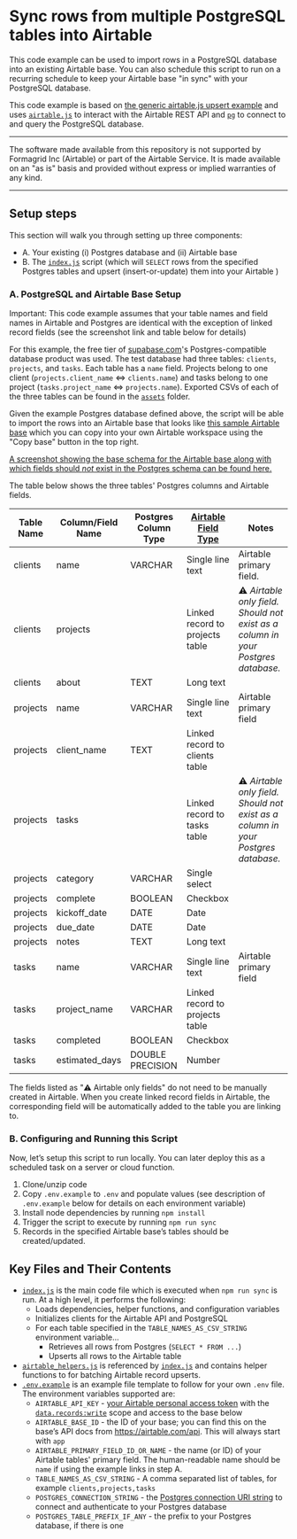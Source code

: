 # Sync rows from multiple PostgreSQL tables into Airtable

This code example can be used to import rows in a PostgreSQL database into an
existing Airtable base. You can also schedule this script to run on a recurring
schedule to keep your Airtable base "in sync" with your PostgreSQL database.

This code example is based on
[the generic airtable.js upsert example](.../../../../../javascript/using_airtable.js/)
and uses [`airtable.js`](https://github.com/airtable/airtable.js) to interact
with the Airtable REST API and [`pg`](https://node-postgres.com/) to connect to
and query the PostgreSQL database.

---

The software made available from this repository is not supported by Formagrid
Inc (Airtable) or part of the Airtable Service. It is made available on an "as
is" basis and provided without express or implied warranties of any kind.

---

## Setup steps

This section will walk you through setting up three components:

- A. Your existing (i) Postgres database and (ii) Airtable base
- B. The [`index.js`](./index.js) script (which will `SELECT` rows from the
  specified Postgres tables and upsert (insert-or-update) them into your
  Airtable )

### A. PostgreSQL and Airtable Base Setup

Important: This code example assumes that your table names and field names in
Airtable and Postgres are identical with the exception of linked record fields
(see the screenshot link and table below for details)

For this example, the free tier of [supabase.com](https://supabase.com/)'s
Postgres-compatible database product was used. The test database had three
tables: `clients`, `projects`, and `tasks`. Each table has a `name` field.
Projects belong to one client (`projects.client_name` <=> `clients.name`) and
tasks belong to one project (`tasks.project_name` <=> `projects.name`). Exported
CSVs of each of the three tables can be found in the [`assets`](assets/) folder.

Given the example Postgres database defined above, the script will be able to
import the rows into an Airtable base that looks like
[this sample Airtable base](https://airtable.com/shr5pcwXTVGYMWNNq) which you
can copy into your own Airtable workspace using the "Copy base" button in the
top right.

[A screenshot showing the base schema for the Airtable base along with which fields should _not_ exist in the Postgres schema can be found here.](./assets/airtable_base_schema.png)

The table below shows the three tables' Postgres columns and Airtable fields.

| **Table Name** | **Column/Field Name** | **Postgres Column Type** | [**Airtable Field Type**](https://support.airtable.com/hc/en-us/articles/360055885353-Field-types-overview) | **Notes**                                                                        |
| -------------- | --------------------- | ------------------------ | ----------------------------------------------------------------------------------------------------------- | -------------------------------------------------------------------------------- |
| clients        | name                  | VARCHAR                  | Single line text                                                                                            | Airtable primary field.                                                          |
| clients        | projects              |                          | Linked record to projects table                                                                             | ⚠️ _Airtable only field. Should not exist as a column in your Postgres database._ |
| clients        | about                 | TEXT                     | Long text                                                                                                   |                                                                                  |
| projects       | name                  | VARCHAR                  | Single line text                                                                                            | Airtable primary field                                                           |
| projects       | client_name           | TEXT                     | Linked record to clients table                                                                              |                                                                                  |
| projects       | tasks                 |                          | Linked record to tasks table                                                                                | ⚠️ _Airtable only field. Should not exist as a column in your Postgres database._ |
| projects       | category              | VARCHAR                  | Single select                                                                                               |                                                                                  |
| projects       | complete              | BOOLEAN                  | Checkbox                                                                                                    |                                                                                  |
| projects       | kickoff_date          | DATE                     | Date                                                                                                        |                                                                                  |
| projects       | due_date              | DATE                     | Date                                                                                                        |                                                                                  |
| projects       | notes                 | TEXT                     | Long text                                                                                                   |                                                                                  |
| tasks          | name                  | VARCHAR                  | Single line text                                                                                            | Airtable primary field                                                           |
| tasks          | project_name          | VARCHAR                  | Linked record to projects table                                                                             |                                                                                  |
| tasks          | completed             | BOOLEAN                  | Checkbox                                                                                                    |                                                                                  |
| tasks          | estimated_days        | DOUBLE PRECISION         | Number                                                                                                      |                                                                                  |

The fields listed as "⚠️ Airtable only fields" do not need to be manually created
in Airtable. When you create linked record fields in Airtable, the corresponding
field will be automatically added to the table you are linking to.

### B. Configuring and Running this Script

Now, let’s setup this script to run locally. You can later deploy this as a
scheduled task on a server or cloud function.

1. Clone/unzip code
2. Copy `.env.example` to `.env` and populate values (see description of
   `.env.example` below for details on each environment variable)
3. Install node dependencies by running `npm install`
4. Trigger the script to execute by running `npm run sync`
5. Records in the specified Airtable base’s tables should be created/updated.

## Key Files and Their Contents

- [`index.js`](index.js) is the main code file which is executed when
  `npm run sync` is run. At a high level, it performs the following:
  - Loads dependencies, helper functions, and configuration variables
  - Initializes clients for the Airtable API and PostgreSQL
  - For each table specified in the `TABLE_NAMES_AS_CSV_STRING` environment
    variable...
    - Retrieves all rows from Postgres (`SELECT * FROM ...`)
    - Upserts all rows to the Airtable table
- [`airtable_helpers.js`](airtable_helpers.js) is referenced by
  [`index.js`](index.js) and contains helper functions to for batching Airtable
  record upserts.
- [`.env.example`](.env.example) is an example file template to follow for your
  own `.env` file. The environment variables supported are:
  - `AIRTABLE_API_KEY` -
    [your Airtable personal access token](https://support.airtable.com/hc/en-us/articles/219046777-How-do-I-get-my-API-key-)
    with the
    [`data.records:write`](https://github.com/Airtable-Labs/upsert-examples/pull/47)
    scope and access to the base below
  - `AIRTABLE_BASE_ID` - the ID of your base; you can find this on the base’s
    API docs from https://airtable.com/api. This will always start with `app`
  - `AIRTABLE_PRIMARY_FIELD_ID_OR_NAME` - the name (or ID) of your Airtable
    tables' primary field. The human-readable name should be `name` if using the
    example links in step A.
  - `TABLE_NAMES_AS_CSV_STRING` - A comma separated list of tables, for example
    `clients,projects,tasks`
  - `POSTGRES_CONNECTION_STRING` - the
    [Postgres connection URI string](https://www.postgresql.org/docs/current/libpq-connect.html#id-1.7.3.8.3.6)
    to connect and authenticate to your Postgres database
  - `POSTGRES_TABLE_PREFIX_IF_ANY` - the prefix to your Postgres database, if
    there is one
